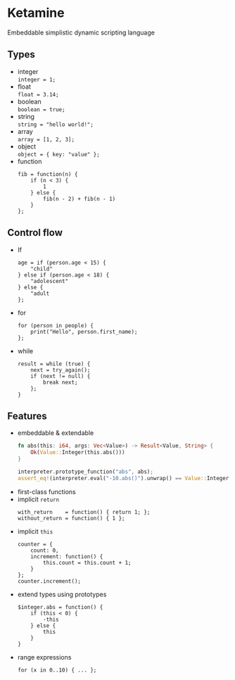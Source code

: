# Ketamine
Embeddable simplistic dynamic scripting language

## Types
- integer  
  `integer = 1;`
- float  
  `float = 3.14;`
- boolean  
  `boolean = true;`
- string  
  `string = "hello world!";`
- array  
  `array = [1, 2, 3];`
- object  
  `object = { key: "value" };`
- function  
  ```
  fib = function(n) {
      if (n < 3) {
          1
      } else {
          fib(n - 2) + fib(n - 1)
      }
  };
  ```

## Control flow
- If  
  ```
  age = if (person.age < 15) {
      "child"
  } else if (person.age < 18) {
      "adolescent"
  } else {
      "adult
  };
  ```
- for
  ```
  for (person in people) {
      print("Hello", person.first_name);
  };
  ```
- while
  ```
  result = while (true) {
      next = try_again();
      if (next != null) {
          break next;
      };
  }
  ```

## Features
- embeddable & extendable  
  ```rust
  fn abs(this: i64, args: Vec<Value>) -> Result<Value, String> {
      Ok(Value::Integer(this.abs()))
  }
  
  interpreter.prototype_function("abs", abs);
  assert_eq!(interpreter.eval("-10.abs()").unwrap() == Value::Integer(10));
  ```
- first-class functions
- implicit `return`  
  ```
  with_return    = function() { return 1; };
  without_return = function() { 1 };
  ```
- implicit `this`  
  ```
  counter = {
      count: 0,
      increment: function() {
          this.count = this.count + 1;
      }
  };
  counter.increment();
  ```
- extend types using prototypes  
  ```
  $integer.abs = function() {
      if (this < 0) {
          -this
      } else {
          this
      }
  }
  ```
- range expressions  
  ```
  for (x in 0..10) { ... };
  ```